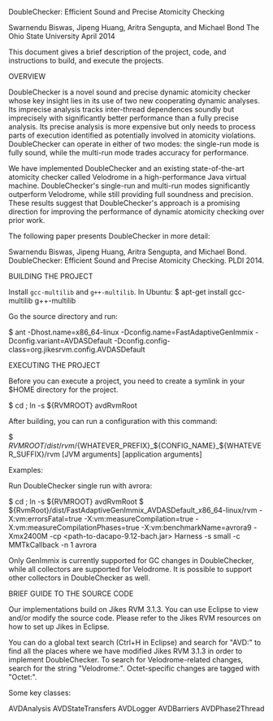 DoubleChecker: Efficient Sound and Precise Atomicity Checking

Swarnendu Biswas, Jipeng Huang, Aritra Sengupta, and Michael Bond
The Ohio State University
April 2014

This document gives a brief description of the project, code, and instructions
to build, and execute the projects.

OVERVIEW

DoubleChecker is a novel sound and precise dynamic atomicity checker whose key
insight lies in its use of two new cooperating dynamic analyses. Its imprecise
analysis tracks inter-thread dependences soundly but imprecisely with
significantly better performance than a fully precise analysis. Its precise
analysis is more expensive but only needs to process parts of execution
identified as potentially involved in atomicity violations. DoubleChecker can
operate in either of two modes: the single-run mode is fully sound, while the
multi-run mode trades accuracy for performance.

We have implemented DoubleChecker and an existing state-of-the-art atomicity
checker called Velodrome in a high-performance Java virtual machine.
DoubleChecker's single-run and multi-run modes significantly outperform
Velodrome, while still providing full soundness and precision. These results
suggest that DoubleChecker's approach is a promising direction for improving the
performance of dynamic atomicity checking over prior work.

The following paper presents DoubleChecker in more detail: 

Swarnendu Biswas, Jipeng Huang, Aritra Sengupta, and Michael
Bond. DoubleChecker: Efficient Sound and Precise Atomicity Checking. PLDI 2014.

BUILDING THE PROJECT

Install `gcc-multilib` and `g++-multilib`. In Ubuntu:
$ apt-get install gcc-multilib g++-multilib

Go the source directory and run:

$ ant -Dhost.name=x86_64-linux -Dconfig.name=FastAdaptiveGenImmix -Dconfig.variant=AVDASDefault -Dconfig.config-class=org.jikesrvm.config.AVDASDefault

EXECUTING THE PROJECT

Before you can execute a project, you need to create a symlink in your $HOME
directory for the project.

$ cd ; ln -s ${RVMROOT} avdRvmRoot

After building, you can run a configuration with this command:

$ ${RVMROOT}/dist/rvm/${WHATEVER_PREFIX}_${CONFIG_NAME}_${WHATEVER_SUFFIX}/rvm [JVM arguments] [application arguments]

Examples:

Run DoubleChecker single run with avrora:

$ cd ; ln -s ${RVMROOT} avdRvmRoot
$ ${RvmRoot}/dist/FastAdaptiveGenImmix_AVDASDefault_x86_64-linux/rvm -X:vm:errorsFatal=true -X:vm:measureCompilation=true -X:vm:measureCompilationPhases=true -X:vm:benchmarkName=avrora9 -Xmx2400M -cp <path-to-dacapo-9.12-bach.jar> Harness -s small -c MMTkCallback -n 1 avrora

Only GenImmix is currently supported for GC changes in DoubleChecker, while all
collectors are supported for Velodrome. It is possible to support other
collectors in DoubleChecker as well.

BRIEF GUIDE TO THE SOURCE CODE

Our implementations build on Jikes RVM 3.1.3. You can use Eclipse to view and/or
modify the source code. Please refer to the Jikes RVM resources on how to set up
Jikes in Eclipse.
 
You can do a global text search (Ctrl+H in Eclipse) and search for "AVD:" to
find all the places where we have modified Jikes RVM 3.1.3 in order to implement
DoubleChecker. To search for Velodrome-related changes, search for the string
"Velodrome:". Octet-specific changes are tagged with "Octet:".

Some key classes:

AVDAnalysis
AVDStateTransfers
AVDLogger
AVDBarriers
AVDPhase2Thread
